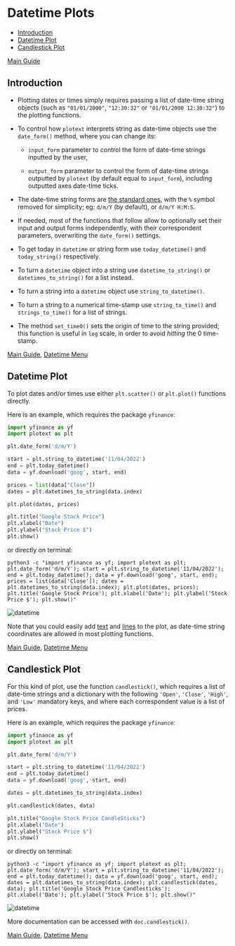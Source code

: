 # Datetime Plots

- [Introduction](https://github.com/piccolomo/plotext/blob/master/readme/datetime.md#introduction)
- [Datetime Plot](https://github.com/piccolomo/plotext/blob/master/readme/datetime.md#datetime-plot)
- [Candlestick Plot](https://github.com/piccolomo/plotext/blob/master/readme/datetime.md#candlestick-plot)

[Main Guide](https://github.com/piccolomo/plotext#guide)

## Introduction

* Plotting dates or times simply requires passing a list of date-time string objects (such as `"01/01/2000"`, `"12:30:32"` or `"01/01/2000 12:30:32"`) to the plotting functions. 

* To control how `plotext` interprets string as date-time objects use the `date_form()` method, where you can change its: 
  
  * `input_form` parameter to control the form of date-time strings inputted by the user,
  
  * `output_form` parameter to control the form of date-time strings outputted by `plotext` (by default equal to `input_form`), including outputted axes date-time ticks.

* The date-time string forms are [the standard ones](https://docs.python.org/3/library/datetime.html#strftime-and-strptime-format-codes), with the `%` symbol removed for simplicity; eg: `d/m/Y` (by default), or `d/m/Y H:M:S`.

* If needed, most of the functions that follow allow to optionally set their input and output forms independently, with their correspondent parameters, overwriting the `date_form()` settings.
- To get today in `datetime` or string form use `today_datetime()` and `today_string()` respectively.

- To turn a `datetime` object into a string use `datetime_to_string()` or `datetimes_to_string()` for a list instead. 

- To turn a string into a `datetime` object use `string_to_datetime()`.

- To turn a string to a numerical time-stamp use `string_to_time()` and `strings_to_time()` for a list of strings.

- The method `set_time0()` sets the origin of time to the string provided; this function is useful in `log` scale, in order to avoid *hitting* the 0 time-stamp.

[Main Guide](https://github.com/piccolomo/plotext#guide), [Datetime Menu](https://github.com/piccolomo/plotext/blob/master/readme/datetime.md#datetime-plots)

## Datetime Plot

To plot dates and/or times use either `plt.scatter()` or `plt.plot()` functions directly. 

Here is an example, which requires the package `yfinance`:

```python
import yfinance as yf
import plotext as plt

plt.date_form('d/m/Y')

start = plt.string_to_datetime('11/04/2022')
end = plt.today_datetime()
data = yf.download('goog', start, end)

prices = list(data["Close"])
dates = plt.datetimes_to_string(data.index)

plt.plot(dates, prices)

plt.title("Google Stock Price")
plt.xlabel("Date")
plt.ylabel("Stock Price $")
plt.show()
```

or directly on terminal:

```console
python3 -c "import yfinance as yf; import plotext as plt; plt.date_form('d/m/Y'); start = plt.string_to_datetime('11/04/2022'); end = plt.today_datetime(); data = yf.download('goog', start, end); prices = list(data['Close']); dates = plt.datetimes_to_string(data.index); plt.plot(dates, prices); plt.title('Google Stock Price'); plt.xlabel('Date'); plt.ylabel('Stock Price $'); plt.show()"
```

![datetime](https://raw.githubusercontent.com/piccolomo/plotext/master/data/datetime.png)

Note that you could easily add [text](https://github.com/piccolomo/plotext/blob/master/readme/decorator.md#text-plot) and [lines](https://github.com/piccolomo/plotext/blob/master/readme/decorator.md#plot-lines) to the plot, as date-time string coordinates are allowed in most plotting functions.

[Main Guide](https://github.com/piccolomo/plotext#guide), [Datetime Menu](https://github.com/piccolomo/plotext/blob/master/readme/datetime.md#datetime-plots)

## Candlestick Plot

For this kind of plot, use the function `candlestick()`, which requires a list of date-time strings and a dictionary with the following `'Open'`, `'Close'`, `'High'`, and `'Low'` mandatory keys, and where each correspondent value is a list of prices. 

Here is an example, which requires the package `yfinance`:

```python
import yfinance as yf
import plotext as plt

plt.date_form('d/m/Y')

start = plt.string_to_datetime('11/04/2022')
end = plt.today_datetime()
data = yf.download('goog', start, end)

dates = plt.datetimes_to_string(data.index)

plt.candlestick(dates, data)

plt.title("Google Stock Price CandleSticks")
plt.xlabel("Date")
plt.ylabel("Stock Price $")
plt.show()
```

or directly on terminal:

```console
python3 -c "import yfinance as yf; import plotext as plt; plt.date_form('d/m/Y'); start = plt.string_to_datetime('11/04/2022'); end = plt.today_datetime(); data = yf.download('goog', start, end); dates = plt.datetimes_to_string(data.index); plt.candlestick(dates, data); plt.title('Google Stock Price Candlesticks'); plt.xlabel('Date'); plt.ylabel('Stock Price $'); plt.show()"
```

![datetime](https://raw.githubusercontent.com/piccolomo/plotext/master/data/candlestick.png)

More documentation can be accessed with `doc.candlestick()`.

[Main Guide](https://github.com/piccolomo/plotext#guide), [Datetime Menu](https://github.com/piccolomo/plotext/blob/master/readme/datetime.md#datetime-plots)
